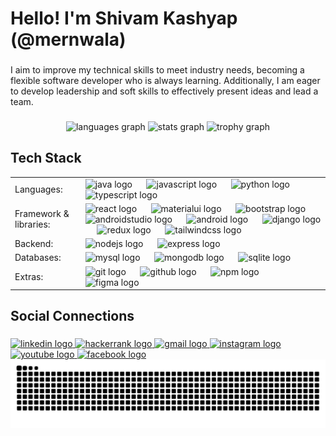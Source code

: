 <h1 align="left">Hello! I'm Shivam Kashyap (@mernwala)</h1>

###

<p align="left">I aim to improve my technical skills to meet industry needs, becoming a flexible software developer who is always learning. Additionally, I am eager to develop leadership and soft skills to effectively present ideas and lead a team.</p>

###

<div align="center">
  <img src="https://github-readme-stats.vercel.app/api/top-langs?username=mernwala&locale=en&hide_title=false&layout=compact&card_width=320&langs_count=6&theme=codeSTACKr&hide_border=false" height="180" alt="languages graph"  />
  <img src="https://github-readme-stats.vercel.app/api?username=mernwala&hide_title=false&hide_rank=false&show_icons=true&include_all_commits=true&count_private=true&disable_animations=false&theme=codeSTACKr&locale=en&hide_border=false" height="180" alt="stats graph"  />
  <img src="https://github-profile-trophy.vercel.app?username=mernwala&margin-w=20&theme=onedark&no-frame=true&margin-h=20&no-bg=false" height="150" alt="trophy graph"  />
</div>

###

<h2 align="left">Tech Stack</h2>

<table width="100%">
    <tr>
        <td> Languages:</td>
        <td> 
            <div align="left">
                <img src="https://skillicons.dev/icons?i=java" height="30" alt="java logo"  />
                <img width="15" />
                <img src="https://cdn.jsdelivr.net/gh/devicons/devicon/icons/javascript/javascript-original.svg" height="30" alt="javascript logo"  />
                <img width="15" />
                <img src="https://cdn.jsdelivr.net/gh/devicons/devicon/icons/python/python-original.svg" height="30" alt="python logo"  />
                <img width="15" />
                <img src="https://cdn.jsdelivr.net/gh/devicons/devicon/icons/typescript/typescript-original.svg" height="30" alt="typescript logo"  />
            </div>
        </td>
    </tr>
    <tr>
        <td> Framework & libraries:</td>
        <td>
            <div align="left">
                <img src="https://skillicons.dev/icons?i=react" height="30" alt="react logo"  />
                <img width="15" />
                <img src="https://cdn.simpleicons.org/mui/007FFF" height="30" alt="materialui logo"  />
                <img width="15" />
                <img src="https://cdn.jsdelivr.net/gh/devicons/devicon/icons/bootstrap/bootstrap-original.svg" height="30" alt="bootstrap logo"  />
                <img width="15" />
                <img src="https://cdn.jsdelivr.net/gh/devicons/devicon/icons/androidstudio/androidstudio-original.svg" height="30" alt="androidstudio logo"  />
                <img width="15" />
                <img src="https://cdn.jsdelivr.net/gh/devicons/devicon/icons/android/android-original.svg" height="30" alt="android logo"  />
                <img width="15" />
                <img src="https://skillicons.dev/icons?i=django" height="30" alt="django logo"  />
                <img width="15" />
                <img src="https://skillicons.dev/icons?i=redux" height="30" alt="redux logo"  />
                <img width="15" />
                <img src="https://skillicons.dev/icons?i=tailwind" height="30" alt="tailwindcss logo"  />
              </div>
        </td>
    </tr>
    <tr>
        <td> Backend:</td>
        <td>
            <div align="left">
                <img src="https://skillicons.dev/icons?i=nodejs" height="30" alt="nodejs logo"  />
                <img width="15" />
                <img src="https://skillicons.dev/icons?i=express" height="30" alt="express logo"  />
            </div>
        </td>
    </tr>
    <tr>
        <td>Databases:</td>
        <td>
            <div align="left">
                <img src="https://skillicons.dev/icons?i=mysql" height="30" alt="mysql logo"  />
                <img width="15" />
                <img src="https://skillicons.dev/icons?i=mongodb" height="30" alt="mongodb logo"  />
                <img width="15" />
                <img src="https://cdn.jsdelivr.net/gh/devicons/devicon/icons/sqlite/sqlite-original.svg" height="30" alt="sqlite logo"  />
            </div>
        </td>
    </tr>
    <tr>
        <td>Extras:</td>
        <td>
            <div align="left">
                <img src="https://cdn.jsdelivr.net/gh/devicons/devicon/icons/git/git-original.svg" height="30" alt="git logo"  />
                <img width="15" />
                <img src="https://res.cloudinary.com/diq4ttqdf/image/upload/v1737658190/github_icon_ibx1zv.svg" height="30" alt="github logo"  />
                <img width="15" />
                <img src="https://cdn.jsdelivr.net/gh/devicons/devicon/icons/npm/npm-original-wordmark.svg" height="30" alt="npm logo"  />
                <img width="15" />
                <img src="https://cdn.jsdelivr.net/gh/devicons/devicon/icons/figma/figma-original.svg" height="25" alt="figma logo"  />
                <img width="15" />
            </div>
        </td>
    </tr>
</table>



###

<h2 align="left">Social Connections</h2>

###

<div align="left">
  <a href="https://www.linkedin.com/in/shivam-kumar-kashyap-382794249" target="_blank">
    <img src="https://img.shields.io/static/v1?message=LinkedIn&logo=linkedin&label=&color=0077B5&logoColor=white&labelColor=&style=flat" height="30" alt="linkedin logo"  />
  </a>
  <a href="https://www.hackerrank.com/profile/shivamkumarkash2" target="_blank">
    <img src="https://img.shields.io/static/v1?message=HackerRank&logo=hackerrank&label=&color=2EC866&logoColor=white&labelColor=&style=flat" height="30" alt="hackerrank logo"  />
  </a>
  <a href="shivamkumarkashyap12@gmail.com" target="_blank">
    <img src="https://img.shields.io/static/v1?message=Gmail&logo=gmail&label=&color=D14836&logoColor=white&labelColor=&style=flat" height="30" alt="gmail logo"  />
  </a>
  <a href="https://www.instagram.com/nxt_hulk/" target="_blank">
    <img src="https://img.shields.io/static/v1?message=Instagram&logo=instagram&label=&color=E4405F&logoColor=white&labelColor=&style=flat" height="30" alt="instagram logo"  />
  </a>
  <a href="https://www.youtube.com/@mernwalah" target="_blank">
    <img src="https://img.shields.io/static/v1?message=Youtube&logo=youtube&label=&color=FF0000&logoColor=white&labelColor=&style=flat" height="30" alt="youtube logo"  />
  </a>
  <a href="https://www.facebook.com/shivam.shivam.75033" target="_blank">
    <img src="https://img.shields.io/static/v1?message=Facebook&logo=facebook&label=&color=1877F2&logoColor=white&labelColor=&style=flat" height="30" alt="facebook logo"  />
  </a>
</div>

<img src="https://raw.githubusercontent.com/mernwala/mernwala/output/snake.svg" alt="Snake animation" />
